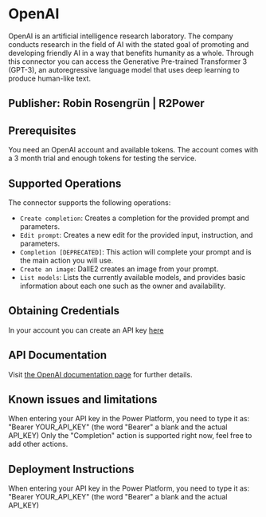# OpenAI

OpenAI is an artificial intelligence research laboratory. The company conducts research in the field of AI with the stated goal of promoting and developing friendly AI in a way that benefits humanity as a whole.
Through this connector you can access the Generative Pre-trained Transformer 3 (GPT-3), an autoregressive language model that uses deep learning to produce human-like text.

## Publisher: Robin Rosengrün | R2Power

## Prerequisites

You need an OpenAI account and available tokens. The account comes with a 3 month trial and enough tokens for testing the service.

## Supported Operations

The connector supports the following operations:

- `Create completion`: Creates a completion for the provided prompt and parameters.
- `Edit prompt`: Creates a new edit for the provided input, instruction, and parameters.
- `Completion [DEPRECATED]`: This action will complete your prompt and is the main action you will use.
- `Create an image`: DallE2 creates an image from your prompt.
- `List models`: Lists the currently available models, and provides basic information about each one such as the owner and availability.

## Obtaining Credentials

In your account you can create an API key [here](https://beta.openai.com/account/api-keys)

## API Documentation

Visit [the OpenAI documentation page](https://beta.openai.com/docs/api-reference/introduction) for further details.

## Known issues and limitations

When entering your API key in the Power Platform, you need to type it as: "Bearer YOUR_API_KEY" (the word "Bearer" a blank and the actual API_KEY)
Only the "Completion" action is supported right now, feel free to add other actions.

## Deployment Instructions

When entering your API key in the Power Platform, you need to type it as: "Bearer YOUR_API_KEY" (the word "Bearer" a blank and the actual API_KEY)
